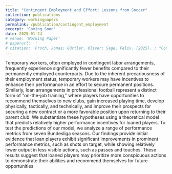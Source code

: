 ```yaml
---
title: "Contingent Employment and Effort: Lessons from Soccer"
collection: publications
category: workingpapers
permalink: /publication/contingent_employment
excerpt: 'Coming Soon'
date: 2025-01-24
# venue: 'Working Paper'
# paperurl: ''
# citation: 'Froch, Jonas; Gürtler, Oliver; Sage, Felix. (2025). ; "Contingent Employment and Effort: Lessons from Soccer"; Working Paper'
---
```


Temporary workers, often employed in contingent labor arrangements, frequently experience significantly fewer benefits compared to their permanently employed counterparts. Due to the inherent precariousness of their employment status, temporary workers may have incentives to enhance their performance in an effort to secure permanent positions. Similarly, loan arrangements in professional football represent a distinct form of "on-the-job training," where players have opportunities to recommend themselves to new clubs, gain increased playing time, develop physically, tactically, and technically, and improve their prospects for securing a new contract or a more favorable position upon returning to their parent club. We substantiate these hypotheses using a theoretical model that predicts relatively higher performance incentives for loaned players. To test the predictions of our model, we analyze a range of performance metrics from seven Bundesliga seasons. Our findings provide initial evidence that loan players exhibit significant improvements in prominent performance metrics, such as shots on target, while showing relatively lower output in less visible actions, such as passes and touches. These results suggest that loaned players may prioritize more conspicuous actions to demonstrate their abilities and recommend themselves for future opportunities


